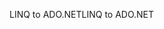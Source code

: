 <span data-ttu-id="2c730-101">LINQ to ADO.NET</span><span class="sxs-lookup"><span data-stu-id="2c730-101">LINQ to ADO.NET</span></span>